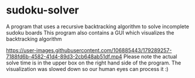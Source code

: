 # sudoku-solver
A program that uses a recursive backtracking algorithm to solve incomplete sudoku boards
This program also contains a GUI which visualizes the backtracking algorithm

https://user-images.githubusercontent.com/106885443/179289257-7188fd6b-4582-41d4-89d3-2cb648ab51df.mp4
Please note the actual solve time is in the upper box on the right hand side of the program.
The visualization was slowed down so our human eyes can process it :)
